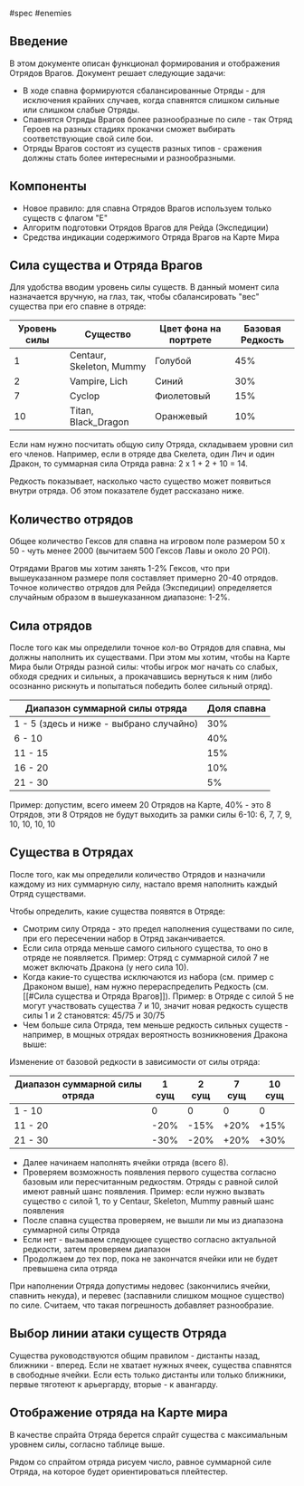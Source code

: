#spec #enemies 

## Введение

В этом документе описан функционал формирования и отображения Отрядов Врагов. Документ решает следующие задачи:
- В ходе спавна формируются сбалансированные Отряды - для исключения крайних случаев, когда спавнятся слишком сильные или слишком слабые Отряды.
- Спавнятся Отряды Врагов более разнообразные по силе - так Отряд Героев на разных стадиях прокачки сможет выбирать соответствующие свой силе бои.
- Отряды Врагов состоят из существ разных типов - сражения должны стать более интересными и разнообразными.


## Компоненты

- Новое правило: для спавна Отрядов Врагов используем только существ с флагом "E"
- Алгоритм подготовки Отрядов Врагов для Рейда (Экспедиции)
- Средства индикации содержимого Отряда Врагов на Карте Мира


## Сила существа и Отряда Врагов

Для удобства вводим уровень силы существ. В данный момент сила назначается вручную, на глаз, так, чтобы сбалансировать "вес" существа при его спавне в отряде:

Уровень силы |Существо | Цвет фона на портрете | Базовая Редкость
---- | ------ |  ----- | ---
1| Centaur, Skeleton, Mummy | Голубой | 45%
2| Vampire, Lich| Синий | 30%
7| Cyclop| Фиолетовый | 15%
10| Titan, Black_Dragon | Оранжевый | 10%

Если нам нужно посчитать общую силу Отряда, складываем уровни сил его членов. Например, если в отряде два Скелета, один Лич и один Дракон, то суммарная сила Отряда равна: 2 х 1 + 2 + 10 = 14.

Редкость показывает, насколько часто существо может появиться внутри отряда. Об этом показателе будет рассказано ниже.


## Количество отрядов

Общее количество Гексов для спавна на игровом поле размером 50 x 50 - чуть менее 2000 (вычитаем 500 Гексов Лавы и около 20 POI).

Отрядами Врагов мы хотим занять 1-2% Гексов, что при вышеуказанном размере поля составляет примерно 20-40 отрядов. Точное количество отрядов для Рейда (Экспедиции) определяется случайным образом в вышеуказанном диапазоне: 1-2%.


## Сила отрядов

После того как мы определили точное кол-во Отрядов для спавна, мы должны наполнить их существами. При этом мы хотим, чтобы на Карте Мира были Отряды разной силы: чтобы игрок мог начать со слабых, обходя средних и сильных, а прокачавшись вернуться к ним (либо осознанно рискнуть и попытаться победить более сильный отряд).

Диапазон суммарной силы отряда | Доля спавна 
--- | ---
1 - 5 (здесь и ниже - выбрано случайно) | 30%
6 - 10 | 40%
11 - 15 | 15%
16 - 20 | 10%
21 - 30 | 5%

Пример: допустим, всего имеем 20 Отрядов на Карте, 40% - это 8 Отрядов, эти 8 Отрядов не будут выходить за рамки силы 6-10: 6, 7, 7, 9, 10, 10, 10, 10

## Существа в Отрядах

После того, как мы определили количество Отрядов и назначили каждому из них суммарную силу, настало время наполнить каждый Отряд существами.

Чтобы определить, какие существа появятся в Отряде:

- Смотрим силу Отряда - это предел наполнения существами по силе, при его пересечении набор в Отряд заканчивается.
- Если сила отряда меньше самого сильного существа, то оно в отряде не появляется. Пример: Отряд с суммарной силой 7 не может включать Дракона (у него сила 10). 
- Когда какие-то существа исключаются из набора (см. пример с Драконом выше), нам нужно перераспределить Редкость (см. [[#Сила существа и Отряда Врагов]]). Пример: в Отряде с силой 5 не могут участвовать существа 7 и 10, значит новая редкость существ силы 1 и 2 становятся: 45/75 и 30/75
- Чем больше сила Отряда, тем меньше редкость сильных существ - например, в мощных отрядах вероятность возникновения Дракона выше:

Изменение от базовой редкости в зависимости от силы отряда:

Диапазон суммарной силы отряда  | 1 сущ | 2 сущ | 7 сущ | 10 сущ 
--- | --- | --- | --- | ---
1 - 10  | 0 | 0 | 0 | 0
11 - 20 | -20% | -15%| +20%| +15%
21 - 30 | -30% | -20% | +20%| +30%

- Далее начинаем наполнять ячейки отряда (всего 8).
- Проверяем возможность появления первого существа согласно базовым или пересчитанным редкостям. Отряды с равной силой имеют равный шанс появления. Пример: если нужно вызвать существо с силой 1, то у Centaur, Skeleton, Mummy равный шанс появления
- После спавна существа проверяем, не вышли ли мы из диапазона суммарной силы Отряда
- Если нет - вызываем следующее существо согласно актуальной редкости, затем проверяем диапазон
- Продолжаем до тех пор, пока не закончатся ячейки или не будет превышена сила отряда

При наполнении Отряда допустимы недовес (закончились ячейки, спавнить некуда), и перевес (заспавнили слишком мощное существо) по силе. Считаем, что такая погрешность добавляет разнообразие.


## Выбор линии атаки существ Отряда

Существа руководствуются общим правилом - дистанты назад, ближники - вперед. Если не хватает нужных ячеек, существа спавнятся в свободные ячейки. Если есть только дистанты или только ближники, первые тяготеют к арьергарду, вторые - к авангарду.


## Отображение отряда на Карте мира

В качестве спрайта Отряда берется спрайт существа с максимальным уровнем силы, согласно таблице выше.

Рядом со спрайтом отряда рисуем число, равное суммарной силе Отряда, на которое будет ориентироваться плейтестер.
